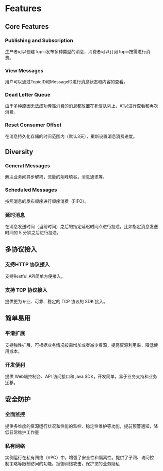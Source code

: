 # Features
## Core Features
### Publishing and Subscription
生产者可以创建Topic发布多种类型的消息，消费者可以订阅Topic按需进行消费。

### View Messages
用户可以通过TopicID和MessageID进行消息状态和内容的查看。

### Dead Letter Queue
由于多种原因无法成功传递消费的消息都放置在死信队列上，可以进行查看和再次消费。

### Reset Consumer Offset
在消息持久化存储的时间范围内（默认3天），重新设置消息消费进度。

## Diversity
### General Messages
解决业务间异步解耦，流量的削峰填谷，消息通讯等。

### Scheduled Messages
按照消息的发布顺序进行顺序消费（FIFO）。

### 延时消息
在消息发送时间（当前时间）之后的指定延迟时间点进行投递，比如指定消息发送时间的 5 分钟之后进行投递。

## 多协议接入
### 支持HTTP 协议接入
支持Restful API简单方便接入。

### 支持 TCP 协议接入
提供更为专业、可靠、稳定的 TCP 协议的 SDK 接入。

## 简单易用
### 平滑扩展
支持弹性扩展，可根据业务情况按需增加或者减少资源，提高资源利用率，降低使用成本。

### 开发便利
提供 Web端控制台、API 访问接口和 java SDK，开发简单，易于业务支持和业务迁移。

## 安全防护
### 全面监控
提供多维度的资源运行状况和性能的监控、稳定性维护等功能，提前预警通知，降低日常维护工作量

### 私有网络
实例运行在私有网络（VPC）中，增强了安全性和隔离性。提供了子网、访问控制策略等限制访问的功能，抵御网络攻击，保护您的业务隐私
